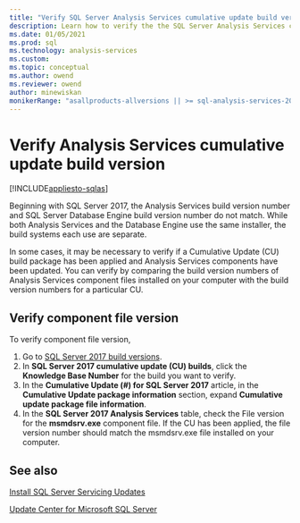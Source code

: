 ```yaml
---
title: "Verify SQL Server Analysis Services cumulative update build version | Microsoft Docs"
description: Learn how to verify the the SQL Server Analysis Services cumulative update build package version number.
ms.date: 01/05/2021
ms.prod: sql
ms.technology: analysis-services
ms.custom:
ms.topic: conceptual
ms.author: owend
ms.reviewer: owend
author: minewiskan
monikerRange: "asallproducts-allversions || >= sql-analysis-services-2016"
---
```


# Verify Analysis Services cumulative update build version

[!INCLUDE[appliesto-sqlas](../includes/appliesto-sqlas.md)]

Beginning with SQL Server 2017, the Analysis Services build version number and SQL Server Database Engine build version number do not match. While both Analysis Services and the Database Engine use the same installer, the build systems each use are separate.

 In some cases, it may be necessary to verify if a Cumulative Update (CU) build package has been applied and Analysis Services components have been updated. You can verify by comparing the build version numbers of Analysis Services component files installed on your computer with the  build version numbers for a particular CU.

## Verify component file version

To verify component file version, 

1. Go to [SQL Server 2017 build versions](https://support.microsoft.com/help/4047329). 
2. In **SQL Server 2017 cumulative update (CU) builds**, click the **Knowledge Base Number** for the build you want to verify.
3. In the **Cumulative Update (#) for SQL Server 2017** article, in the **Cumulative Update package information** section, expand **Cumulative update package file information**.
4. In the **SQL Server 2017 Analysis Services** table, check the File version for the **msmdsrv.exe** component file. If the CU has been applied, the file version number should match the msmdsrv.exe file installed on your computer.

## See also  

[Install SQL Server Servicing Updates](/sql/database-engine/install-windows/install-sql-server-servicing-updates)  

[Update Center for Microsoft SQL Server](/sql/database-engine/install-windows/latest-updates-for-microsoft-sql-server)
  
